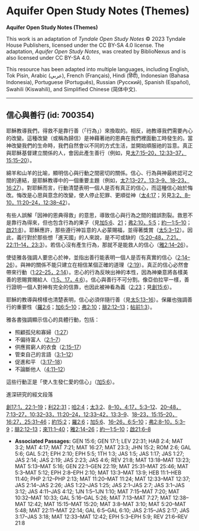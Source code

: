 # Aquifer Open Study Notes (Themes)

**Aquifer Open Study Notes (Themes)**

This work is an adaptation of *Tyndale Open Study Notes* © 2023 Tyndale House Publishers, licensed under the CC BY\-SA 4\.0 license. The adaptation, *Aquifer Open Study Notes*, was created by BiblioNexus and is also licensed under CC BY\-SA 4\.0\.

This resource has been adapted into multiple languages, including English, Tok Pisin, Arabic (عربي), French (Français), Hindi (हिंदी), Indonesian (Bahasa Indonesia), Portuguese (Português), Russian (Русский), Spanish (Español), Swahili (Kiswahili), and Simplified Chinese (简体中文).



--------------------------------

## 信心與善行 (id: 700354)

耶穌教導我們，得救不是靠行善（「行為」）來換取的。相反，祂教導我們需要內心的改變。這種改變（或稱為歸信）是神藉著祂的恩典在我們裡面動工時發生的。當神改變我們的生命時，我們自然會以不同的方式生活，並開始順服祂的旨意。真正與耶穌基督建立關係的人，會因此產生善行（例如，見[太7:15–20，](https://ref.ly/Matt7:15-Matt7:20)[12:33–37，](https://ref.ly/Matt12:33-Matt12:37)[15:15–20](https://ref.ly/Matt15:15-Matt15:20)）。

綿羊和山羊的比喻，顯明信心與行動之間密切的關係。信心、行為與神最終認可之間的連結，是耶穌教導中的一個重要主題（例如，[太7:13–27，](https://ref.ly/Matt7:13-Matt7:27)[13:3–9、](https://ref.ly/Matt13:3-Matt13:9)[18–23，](https://ref.ly/Matt13:18-Matt13:23)[16:27](https://ref.ly/Matt16:27)）。對耶穌而言，行動清楚表明一個人是否有真正的信心，而這種信心始於悔改。悔改是心思與意念的改變，使人停止犯罪、更順從神（[太4:17](https://ref.ly/Matt4:17)；另見[3:2、](https://ref.ly/Matt3:2)[8–10，](https://ref.ly/Matt3:8-Matt3:10)[11:20–24，](https://ref.ly/Matt11:20-Matt11:24)[12:38–42](https://ref.ly/Matt12:38-Matt12:42)）。

有些人誤解「因神的恩典得救」的意思，導致信心與行為之間的錯誤割裂。救恩不是靠行為得來，但也包含行為的果子（見[加5:6](https://ref.ly/Gal5:6)、[21](https://ref.ly/Gal5:21)；[弗2:10，](https://ref.ly/Eph2:10)[5:5](https://ref.ly/Eph5:5)；[約一1:5–10](https://ref.ly/1John1:5-1John1:10)；[啟21:8](https://ref.ly/Rev21:8)）。耶穌應許，那些遵行神旨意的人必蒙賜福，並得著獎賞（[太5:3–12](https://ref.ly/Matt5:3-Matt5:12)）。因此，義行對於那些想「進天國」的人來說，是不可或缺的（[5:20–48，](https://ref.ly/Matt5:20-Matt5:48)[7:21，](https://ref.ly/Matt7:21)[22:11–14，](https://ref.ly/Matt22:11-Matt22:14)[23:3](https://ref.ly/Matt23:3)）。若信心沒有產生行為，那就不是能救人的信心（[雅2:14–26](https://ref.ly/Jas2:14-Jas2:26)）。

使徒雅各強調人要忠心於神，並指出善行能表明一個人是否有真實的信心（[2:14–26](https://ref.ly/Jas2:14-Jas2:26)）。與神的關係不能只建立在相信某個正確的道理（[2:19](https://ref.ly/Jas2:19)）。真正的信心必然會帶來行動（[1:22–25，](https://ref.ly/Jas1:22-Jas1:25)[2:14](https://ref.ly/Jas2:14)）。忠心的行為反映出神的本性，因為神樂意將各樣美善的恩賜賞賜給人（[1:5、](https://ref.ly/Jas1:5)[17，](https://ref.ly/Jas1:17)[4:6](https://ref.ly/Jas4:6)）。信心與善行不可分割。像亞伯拉罕一樣，善行證明一個人對神有完全的信靠，也因此被神看為義（[2:23](https://ref.ly/Jas2:23)；見[創15:6](https://ref.ly/Gen15:6)）。

耶穌的教導與榜樣也清楚表明，信心必須伴隨行善（見[太5:13–16](https://ref.ly/Matt5:13-Matt5:16)）。保羅也強調善行的重要性（[羅2:6](https://ref.ly/Rom2:6)；[加6:5–10](https://ref.ly/Gal6:5-Gal6:10)；[弗2:10](https://ref.ly/Eph2:10)；[腓2:12–13](https://ref.ly/Phil2:12-Phil2:13)；[帖前1:3](https://ref.ly/1Thess1:3)）。

雅各書強調顯示信心的具體行動，包括：

* 照顧孤兒和寡婦（[1:27](https://ref.ly/Jas1:27)）
* 不偏待富人（[2:1–7](https://ref.ly/Jas2:1-Jas2:7)）
* 供應貧窮人的衣食（[2:15–17](https://ref.ly/Jas2:15-Jas2:17)）
* 管束自己的言語（[3:1–12](https://ref.ly/Jas3:1-Jas3:12)）
* 促進和平 （[3:17–18](https://ref.ly/Jas3:17-Jas3:18)）
* 不論斷他人（[4:11–12](https://ref.ly/Jas4:11-Jas4:12)）

這些行動正是「使人生發仁愛的信心」（[加5:6](https://ref.ly/Gal5:6)）。

進深研究的經文段落

[創17:1，](https://ref.ly/Gen17:1)[22:1–19](https://ref.ly/Gen22:1-Gen22:19)；[利22:31](https://ref.ly/Lev22:31)；[哈2:4](https://ref.ly/Hab2:4)；[太3:2](https://ref.ly/Matt3:2)、[8–10，](https://ref.ly/Matt3:8-Matt3:10)[4:17，](https://ref.ly/Matt4:17)[5:3–12](https://ref.ly/Matt5:3-Matt5:12)、[20–48，](https://ref.ly/Matt5:20-Matt5:48)[7:13–27，](https://ref.ly/Matt7:13-Matt7:27)[10:32–33，](https://ref.ly/Matt10:32-Matt10:33)[11:20–24，](https://ref.ly/Matt11:20-Matt11:24)[12:33–42，](https://ref.ly/Matt12:33-Matt12:42)[13:3–9](https://ref.ly/Matt13:3-Matt13:9)、[18–23，](https://ref.ly/Matt13:18-Matt13:23)[15:15–20，](https://ref.ly/Matt15:15-Matt15:20)[16:27，](https://ref.ly/Matt16:27)[25:31–46](https://ref.ly/Matt25:31-Matt25:46)；[約15:2](https://ref.ly/John15:2)；[羅2:6](https://ref.ly/Rom2:6)；[加5:6](https://ref.ly/Gal5:6)、[16–26，](https://ref.ly/Gal5:16-Gal5:26)[6:5–10](https://ref.ly/Gal6:5-Gal6:10)；[弗2:8–10，](https://ref.ly/Eph2:8-Eph2:10)[5:3–9](https://ref.ly/Eph5:3-Eph5:9)；[腓2:12–13](https://ref.ly/Phil2:12-Phil2:13)；[來11:1–40](https://ref.ly/Heb11:1-Heb11:40)；[雅2:14–26](https://ref.ly/Jas2:14-Jas2:26)；[約一1:5–10](https://ref.ly/1John1:5-1John1:10)；[啟21:6–8](https://ref.ly/Rev21:6-Rev21:8)

* **Associated Passages:** GEN 15:6; GEN 17:1; LEV 22:31; HAB 2:4; MAT 3:2; MAT 4:17; MAT 7:21; MAT 16:27; MAT 23:3; JHN 15:2; ROM 2:6; GAL 5:6; GAL 5:21; EPH 2:10; EPH 5:5; 1TH 1:3; JAS 1:5; JAS 1:17; JAS 1:27; JAS 2:14; JAS 2:19; JAS 2:23; JAS 4:6; REV 21:8; MAT 13:18–MAT 13:23; MAT 5:13–MAT 5:16; GEN 22:1–GEN 22:19; MAT 25:31–MAT 25:46; MAT 5:3–MAT 5:12; EPH 2:8–EPH 2:10; MAT 13:3–MAT 13:9; HEB 11:1–HEB 11:40; PHP 2:12–PHP 2:13; MAT 11:20–MAT 11:24; MAT 12:33–MAT 12:37; JAS 2:14–JAS 2:26; JAS 1:22–JAS 1:25; JAS 2:1–JAS 2:7; JAS 3:1–JAS 3:12; JAS 4:11–JAS 4:12; 1JN 1:5–1JN 1:10; MAT 7:15–MAT 7:20; MAT 10:32–MAT 10:33; GAL 5:16–GAL 5:26; MAT 7:13–MAT 7:27; MAT 12:38–MAT 12:42; MAT 15:15–MAT 15:20; MAT 3:8–MAT 3:10; MAT 5:20–MAT 5:48; MAT 22:11–MAT 22:14; GAL 6:5–GAL 6:10; JAS 2:15–JAS 2:17; JAS 3:17–JAS 3:18; MAT 12:33–MAT 12:42; EPH 5:3–EPH 5:9; REV 21:6–REV 21:8

